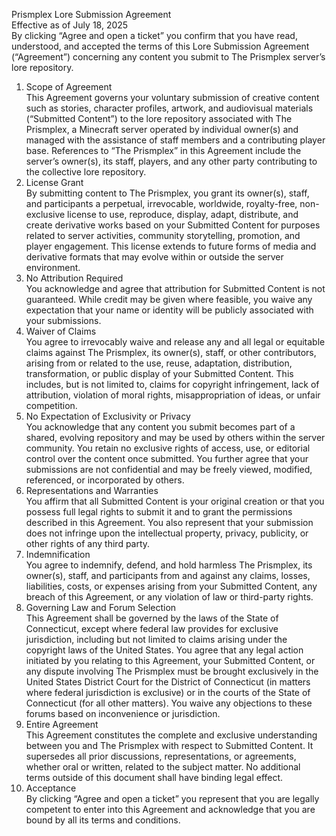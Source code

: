 Prismplex Lore Submission Agreement\
Effective as of July 18, 2025\
By clicking “Agree and open a ticket” you confirm that you have read, understood, and accepted the terms of this Lore Submission Agreement (“Agreement”) concerning any content you submit to The Prismplex server’s lore repository.
1. Scope of Agreement\
This Agreement governs your voluntary submission of creative content such as stories, character profiles, artwork, and audiovisual materials (“Submitted Content”) to the lore repository associated with The Prismplex, a Minecraft server operated by individual owner(s) and managed with the assistance of staff members and a contributing player base. References to “The Prismplex” in this Agreement include the server’s owner(s), its staff, players, and any other party contributing to the collective lore repository.
2. License Grant\
By submitting content to The Prismplex, you grant its owner(s), staff, and participants a perpetual, irrevocable, worldwide, royalty-free, non-exclusive license to use, reproduce, display, adapt, distribute, and create derivative works based on your Submitted Content for purposes related to server activities, community storytelling, promotion, and player engagement. This license extends to future forms of media and derivative formats that may evolve within or outside the server environment.
3. No Attribution Required\
You acknowledge and agree that attribution for Submitted Content is not guaranteed. While credit may be given where feasible, you waive any expectation that your name or identity will be publicly associated with your submissions.
4. Waiver of Claims\
You agree to irrevocably waive and release any and all legal or equitable claims against The Prismplex, its owner(s), staff, or other contributors, arising from or related to the use, reuse, adaptation, distribution, transformation, or public display of your Submitted Content. This includes, but is not limited to, claims for copyright infringement, lack of attribution, violation of moral rights, misappropriation of ideas, or unfair competition.
5. No Expectation of Exclusivity or Privacy\
You acknowledge that any content you submit becomes part of a shared, evolving repository and may be used by others within the server community. You retain no exclusive rights of access, use, or editorial control over the content once submitted. You further agree that your submissions are not confidential and may be freely viewed, modified, referenced, or incorporated by others.
6. Representations and Warranties\
You affirm that all Submitted Content is your original creation or that you possess full legal rights to submit it and to grant the permissions described in this Agreement. You also represent that your submission does not infringe upon the intellectual property, privacy, publicity, or other rights of any third party.
7. Indemnification\
You agree to indemnify, defend, and hold harmless The Prismplex, its owner(s), staff, and participants from and against any claims, losses, liabilities, costs, or expenses arising from your Submitted Content, any breach of this Agreement, or any violation of law or third-party rights.
8. Governing Law and Forum Selection\
This Agreement shall be governed by the laws of the State of Connecticut, except where federal law provides for exclusive jurisdiction, including but not limited to claims arising under the copyright laws of the United States. You agree that any legal action initiated by you relating to this Agreement, your Submitted Content, or any dispute involving The Prismplex must be brought exclusively in the United States District Court for the District of Connecticut (in matters where federal jurisdiction is exclusive) or in the courts of the State of Connecticut (for all other matters). You waive any objections to these forums based on inconvenience or jurisdiction.
9. Entire Agreement\
This Agreement constitutes the complete and exclusive understanding between you and The Prismplex with respect to Submitted Content. It supersedes all prior discussions, representations, or agreements, whether oral or written, related to the subject matter. No additional terms outside of this document shall have binding legal effect.
10. Acceptance\
By clicking “Agree and open a ticket” you represent that you are legally competent to enter into this Agreement and acknowledge that you are bound by all its terms and conditions.
